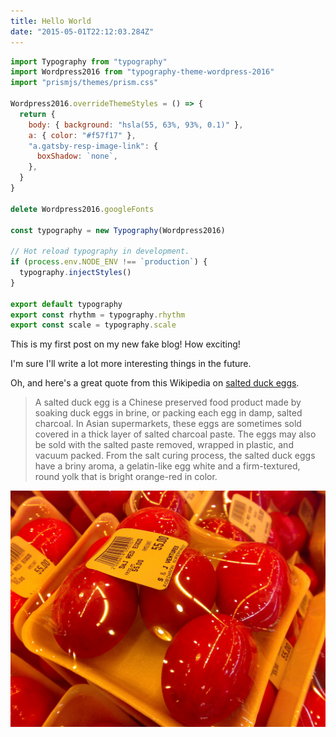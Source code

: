 ```yaml
---
title: Hello World
date: "2015-05-01T22:12:03.284Z"
---
```


```js
import Typography from "typography"
import Wordpress2016 from "typography-theme-wordpress-2016"
import "prismjs/themes/prism.css"

Wordpress2016.overrideThemeStyles = () => {
  return {
    body: { background: "hsla(55, 63%, 93%, 0.1)" },
    a: { color: "#f57f17" },
    "a.gatsby-resp-image-link": {
      boxShadow: `none`,
    },
  }
}

delete Wordpress2016.googleFonts

const typography = new Typography(Wordpress2016)

// Hot reload typography in development.
if (process.env.NODE_ENV !== `production`) {
  typography.injectStyles()
}

export default typography
export const rhythm = typography.rhythm
export const scale = typography.scale

```

This is my first post on my new fake blog! How exciting!

I'm sure I'll write a lot more interesting things in the future.

Oh, and here's a great quote from this Wikipedia on
[salted duck eggs](http://en.wikipedia.org/wiki/Salted_duck_egg).

> A salted duck egg is a Chinese preserved food product made by soaking duck
> eggs in brine, or packing each egg in damp, salted charcoal. In Asian
> supermarkets, these eggs are sometimes sold covered in a thick layer of salted
> charcoal paste. The eggs may also be sold with the salted paste removed,
> wrapped in plastic, and vacuum packed. From the salt curing process, the
> salted duck eggs have a briny aroma, a gelatin-like egg white and a
> firm-textured, round yolk that is bright orange-red in color.

![Chinese Salty Egg](./salty_egg.jpg)
